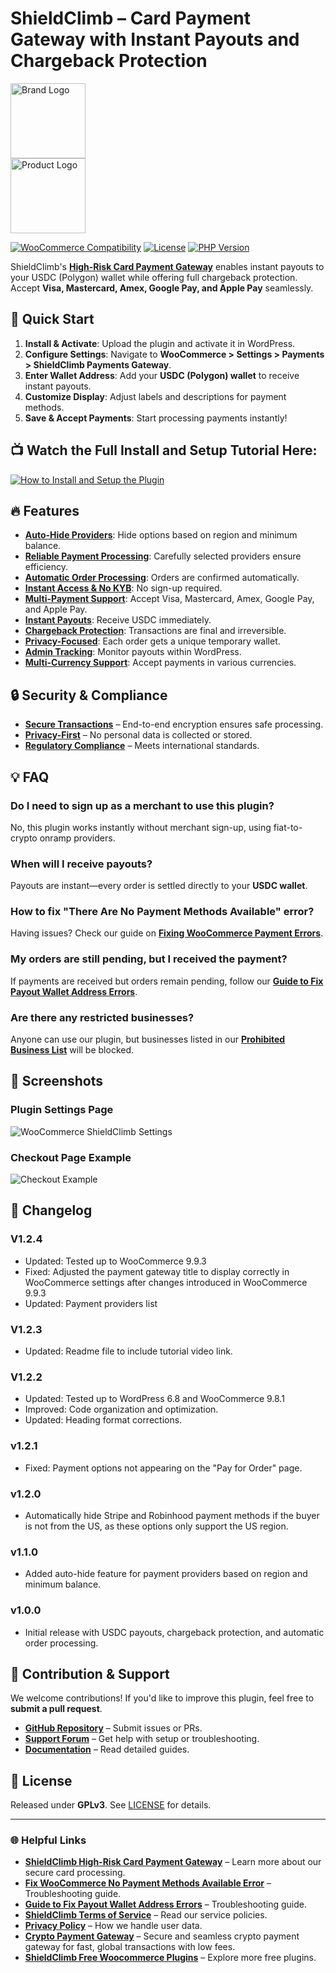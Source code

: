 # ShieldClimb – Card Payment Gateway with Instant Payouts and Chargeback Protection

<p align="left">
  <img src="https://shieldclimb.com/wp-content/uploads/2025/03/ShieldClimb-logo-with-name-500x200-1.png" alt="Brand Logo" width="120"><br>
  <img src="https://shieldclimb.com/wp-content/uploads/2025/03/High-Risk-Card-Payment-Gateway-Compressed.png" alt="Product Logo" width="120">
</p>

[![WooCommerce Compatibility](https://img.shields.io/badge/WooCommerce-5.8+-blue)](https://woocommerce.com/)
[![License](https://img.shields.io/badge/License-GPLv3-blue)](http://www.gnu.org/licenses/gpl-3.0.html)
[![PHP Version](https://img.shields.io/badge/PHP-7.2+-blue)](https://www.php.net/)

ShieldClimb's **[High-Risk Card Payment Gateway](https://shieldclimb.com/high-risk-card-payment-gateway/)** enables instant payouts to your USDC (Polygon) wallet while offering full chargeback protection. Accept **Visa, Mastercard, Amex, Google Pay, and Apple Pay** seamlessly.

## 🚀 Quick Start

1. **Install & Activate**: Upload the plugin and activate it in WordPress.
2. **Configure Settings**: Navigate to **WooCommerce > Settings > Payments > ShieldClimb Payments Gateway**.
3. **Enter Wallet Address**: Add your **USDC (Polygon) wallet** to receive instant payouts.
4. **Customize Display**: Adjust labels and descriptions for payment methods.
5. **Save & Accept Payments**: Start processing payments instantly!

## 📺 Watch the Full Install and Setup Tutorial Here:

[![How to Install and Setup the Plugin](https://img.youtube.com/vi/Z9CLAPr6heA/0.jpg)](https://www.youtube.com/watch?v=Z9CLAPr6heA)

## 🔥 Features

- **[Auto-Hide Providers](https://shieldclimb.com/high-risk-card-payment-gateway/)**: Hide options based on region and minimum balance.
- **[Reliable Payment Processing](https://shieldclimb.com/high-risk-card-payment-gateway/)**: Carefully selected providers ensure efficiency.
- **[Automatic Order Processing](https://shieldclimb.com/high-risk-card-payment-gateway/)**: Orders are confirmed automatically.
- **[Instant Access & No KYB](https://shieldclimb.com/high-risk-card-payment-gateway/)**: No sign-up required.
- **[Multi-Payment Support](https://shieldclimb.com/high-risk-card-payment-gateway/)**: Accept Visa, Mastercard, Amex, Google Pay, and Apple Pay.
- **[Instant Payouts](https://shieldclimb.com/high-risk-card-payment-gateway/)**: Receive USDC immediately.
- **[Chargeback Protection](https://shieldclimb.com/high-risk-card-payment-gateway/)**: Transactions are final and irreversible.
- **[Privacy-Focused](https://shieldclimb.com/high-risk-card-payment-gateway/)**: Each order gets a unique temporary wallet.
- **[Admin Tracking](https://shieldclimb.com/high-risk-card-payment-gateway/)**: Monitor payouts within WordPress.
- **[Multi-Currency Support](https://shieldclimb.com/high-risk-card-payment-gateway/)**: Accept payments in various currencies.

## 🔒 Security & Compliance

- **[Secure Transactions](https://shieldclimb.com/high-risk-card-payment-gateway/)** – End-to-end encryption ensures safe processing.
- **[Privacy-First](https://shieldclimb.com/privacy-policy)** – No personal data is collected or stored.
- **[Regulatory Compliance](https://shieldclimb.com/terms-of-service)** – Meets international standards.

## 💡 FAQ

### Do I need to sign up as a merchant to use this plugin?
No, this plugin works instantly without merchant sign-up, using fiat-to-crypto onramp providers.

### When will I receive payouts?
Payouts are instant—every order is settled directly to your **USDC wallet**.

### How to fix "There Are No Payment Methods Available" error?
Having issues? Check our guide on **[Fixing WooCommerce Payment Errors](https://shieldclimb.com/blog/fix-no-payment-methods-available-error/)**.

### My orders are still pending, but I received the payment?
If payments are received but orders remain pending, follow our **[Guide to Fix Payout Wallet Address Errors](https://shieldclimb.com/blog/troubleshooting-payout-wallet-address-error/)**.

### Are there any restricted businesses?
Anyone can use our plugin, but businesses listed in our **[Prohibited Business List](https://shieldclimb.com/high-risk-card-payment-gateway/#prohibited-business-list)** will be blocked.

## 📸 Screenshots

### Plugin Settings Page
![WooCommerce ShieldClimb Settings](https://shieldclimb.com/wp-content/uploads/2025/03/screenshot-1-2.png)

### Checkout Page Example
![Checkout Example](https://shieldclimb.com/wp-content/uploads/2025/03/screenshot-2-2.png)

## 📜 Changelog

### V1.2.4

- Updated: Tested up to WooCommerce 9.9.3
- Fixed: Adjusted the payment gateway title to display correctly in WooCommerce settings after changes introduced in WooCommerce 9.9.3
- Updated: Payment providers list

### V1.2.3

- Updated: Readme file to include tutorial video link.

### V1.2.2

- Updated: Tested up to WordPress 6.8 and WooCommerce 9.8.1
- Improved: Code organization and optimization.
- Updated: Heading format corrections.

### v1.2.1
- Fixed: Payment options not appearing on the "Pay for Order" page.

### v1.2.0
- Automatically hide Stripe and Robinhood payment methods if the buyer is not from the US, as these options only support the US region.

### v1.1.0
- Added auto-hide feature for payment providers based on region and minimum balance.

### v1.0.0
- Initial release with USDC payouts, chargeback protection, and automatic order processing.

## 🤝 Contribution & Support

We welcome contributions! If you'd like to improve this plugin, feel free to **submit a pull request**.

- **[GitHub Repository](https://github.com/shieldclimb/high-risk-card-payment-gateway)** – Submit issues or PRs.
- **[Support Forum](https://shieldclimb.com/contact-us/)** – Get help with setup or troubleshooting.
- **[Documentation](https://shieldclimb.com/high-risk-card-payment-gateway/)** – Read detailed guides.

## 📜 License

Released under **GPLv3**. See [LICENSE](http://www.gnu.org/licenses/gpl-3.0.html) for details.

---
### 🌐 Helpful Links
- **[ShieldClimb High-Risk Card Payment Gateway](https://shieldclimb.com/high-risk-card-payment-gateway/)** – Learn more about our secure card processing.
- **[Fix WooCommerce No Payment Methods Available Error](https://shieldclimb.com/blog/fix-no-payment-methods-available-error/)** – Troubleshooting guide.
- **[Guide to Fix Payout Wallet Address Errors](https://shieldclimb.com/blog/troubleshooting-payout-wallet-address-error/)** – Troubleshooting guide.
- **[ShieldClimb Terms of Service](https://shieldclimb.com/terms-of-service/)** – Read our service policies.
- **[Privacy Policy](https://shieldclimb.com/privacy-policy/)** – How we handle user data.
- **[Crypto Payment Gateway](https://shieldclimb.com/crypto-payment-gateway/)** – Secure and seamless crypto payment gateway for fast, global transactions with low fees. 
- **[ShieldClimb Free Woocommerce Plugins](https://shieldclimb.com/free-woocommerce-plugins/)** – Explore more free plugins.